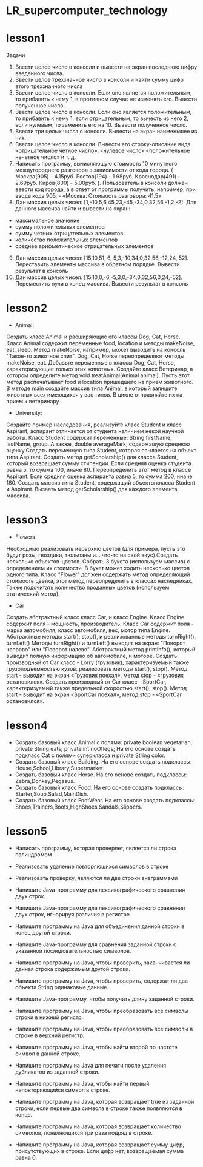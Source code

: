 # LR_supercomputer_technology
# lesson1
Задачи
1. Ввести целое число в консоли и вывести на экран последнюю цифру введенного числа.
2. Ввести целое трехзначное число в консоли и найти сумму цифр этого трехзначного числа
3. Ввести целое число в консоли. Если оно является положительным, то прибавить к нему 1, в противном случае не изменять его. Вывести
полученное число.
4. Ввести целое число в консоли. Если оно является положительным, то прибавить к нему 1; если отрицательным, то вычесть из него 2; если нулевым, то заменить его на 10. Вывести полученное число.
5. Ввести три целых числа с консоли. Вывести на экран наименьшее из них.
6. Ввести целое число в консоли. Вывести его строку-описание вида «отрицательное четное число», «нулевое число» «положительное нечетное число» и т. д.
7. Написать программу, вычисляющую стоимость 10 минутного междугороднего разговора в зависимости от кода города. ( Москва(905) - 4.15руб.
Ростов(194) - 1.98руб. Краснодар(491) - 2.69руб. Киров(800) - 5.00руб. ). Пользователь в консоли должен ввести код города, а в ответ от программы
получить, например, при вводе кода 905, - «Москва. Стоимость разговора: 41.5»
8. Дан массив целых чисел: [1,-10,5,6,45,23,-45,-34,0,32,56,-1,2,-2]. Для данного массива найти и вывести на экран:
  - максимальное значение
  - сумму положительных элементов
  - сумму четных отрицательных элементов
  - количество положительных элементов
  - среднее арифметическое отрицательных элементов
9. Дан массив целых чисел: [15,10,51, 6, 5,3,-10,34,0,32,56,-12,24, 52]. Переставить элементы массива в обратном порядке. Вывести результат в
консоль
10. Дан массив целых чисел: [15,10,0,-6,-5,3,0,-34,0,32,56,0,24,-52]. Переместить нули в конец массива. Вывести результат в консоль

# lesson2
* Animal:

Создать класс Animal и расширяющие его классы Dog, Cat, Horse. Класс Animal содержит переменные food, location и методы makeNoise, eat, sleep. Метод makeNoise, например, может выводить на консоль "Такое-то животное спит". Dog, Cat, Horse переопределяют методы makeNoise, eat. Добавьте переменные в классы Dog, Cat, Horse, характеризующие только этих животных. Создайте класс Ветеринар, в котором определите метод void treatAnimal(Animal animal). Пусть этот метод распечатывает food и location пришедшего на прием животного. В методе main создайте массив типа Animal, в который запишите животных всех имеющихся у вас типов. В цикле отправляйте их на прием к ветеринару

* University:

Создайте пример наследования, реализуйте класс Student и класс Aspirant, аспирант отличается от студента наличием некой научной работы. Класс Student содержит переменные: String firstName, lastName, group. А также, double averageMark, содержащую среднюю оценку.Создать переменную типа Student, которая ссылается на объект типа Aspirant. Создать метод getScholarship() для класса Student, который возвращает сумму стипендии. Если средняя оценка студента равна 5, то сумма 100, иначе 80. Переопределить этот метод в классе Aspirant.  Если средняя оценка аспиранта равна 5, то сумма 200, иначе 180. Создать массив типа Student, содержащий объекты класса Student и Aspirant. Вызвать метод getScholarship() для каждого элемента массива. 

# lesson3
* Flowers

Необходимо реализовать иерархию цветов (для примера, пусть это будут розы, гвоздики, тюльпаны и… что-то на свой вкус).Создать несколько объектов-цветов. Собрать 3 букета (используем массив) с определением их стоимости. В букет может ходить несколько цветов одного типа. Класс "Flower" должен содержать метод определяющий стоимость цветка, этот метод переопределить в классах наследниках. Также подсчитать количество проданных цветов (используем статический метод).

* Car

Создать абстрактный класс класс Car, и класс Engine.
Класс Engine содержит поля - мощность, производитель.
Класс Car содержит поля - марка автомобиля, класс автомобиля, вес, мотор типа Engine. Абстрактные методы start(), stop(), и реализованные методы turnRight(), turnLeft()
Методы turnRight() и turnLeft() выводят на экран: "Поворот направо" или "Поворот налево".
Абстрактный метод printInfo(), который выводит полную информацию об автомобиле, и моторе.
Создать производный от Саr класс - Lorry (грузовик), характеризуемый также грузоподъемностью кузов.
реализовать методы start(), stop(). Метод start - выводит на экран «Грузовик поехал», метод stop -
«грузовик остановился». 
Создать производный от Car класс - SportCar, характеризуемый также предельной скоростью start(), stop(). Метод start - выводит на экран «SportCar поехал», метод stop - «SportCar остановился».

# lesson4

- Создать базовый класс Animal с полями: private boolean vegetarian; private String eats; private int noOflegs; На его основе создать подкласс Cat с полями суперкласса и private String color.
- Cоздать базовый класс Building. На его основе создать подклассы: House,School,Library,Supermarket.
- Cоздать базовый класс Horse. На его основе создать подклассы: Zebra,Donkey,Pegasus.
- Cоздать базовый класс Food. На его основе создать подклассы: Starter,Soup,Salad,MainDish.
- Cоздать базовый класс FootWear. На его основе создать подклассы: Shoes,Trainers,Boots,HighShoes,Sandals,Slippers.

# lesson5

- Написать программу, которая проверяет, является ли строка палиндромом
- Реализовать удаление повторяющихся символов в строке
- Реализовать проверку, являются ли две строки анаграммами
- Напишите Java-программу для лексикографического сравнения двух строк.
- Напишите Java-программу для лексикографического сравнения двух строк, игнорируя различия в регистре.
- Напишите программу на Java для объединения данной строки в конец другой строки.
- Напишите Java-программу для сравнения заданной строки с указанной последовательностью символов.
- Напишите программу на Java, чтобы проверить, заканчивается ли данная строка содержимым другой строки.
- Напишите программу на Java, чтобы проверить, содержат ли два объекта String одинаковые данные.
- Напишите Java-программу, чтобы получить длину заданной строки.

- Напишите программу на Java, чтобы преобразовать все символы строки в нижний регистр.
- Напишите программу на Java, чтобы преобразовать все символы в строке в верхний регистр. 
- Напишите программу на Java, чтобы найти второй по частоте символ в данной строке.
- Напишите программу на Java для печати после удаления дубликатов из заданной строки.
- Напишите программу на Java, чтобы найти первый неповторяющийся символ в строке.
- Напишите программу на Java, которая возвращает true из заданной строки, если первые два символа в строке также появляются в конце.
- Напишите программу на Java, которая возвращает количество символов, появляющихся три раза подряд в строке.
- Напишите программу на Java, которая возвращает сумму цифр, присутствующих в строке. Если цифр нет, возвращаемая сумма равна 0.

